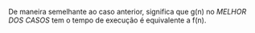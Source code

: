 De maneira semelhante ao caso anterior, significa que g(n) no *MELHOR DOS CASOS* tem o tempo de execução é equivalente a f(n).
